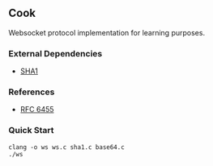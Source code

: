 ## Cook
Websocket protocol implementation for learning purposes.

### External Dependencies
- [SHA1](https://github.com/brandondahler/retter/blob/master/SHA-1/sha1.c)

### References
- [RFC 6455](https://tools.ietf.org/html/rfc6455)

### Quick Start
``` 
clang -o ws ws.c sha1.c base64.c
./ws
```
